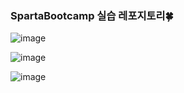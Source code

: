 ### SpartaBootcamp 실습 레포지토리🍀

![image](https://github.com/user-attachments/assets/058ab9ab-d4fd-471b-8c1f-254cec07ca07)

![image](https://github.com/user-attachments/assets/b42ce0d6-d480-44d4-9cb0-72370afc67ec)

![image](https://github.com/user-attachments/assets/9a279e8b-c19e-4ad4-84e5-9db8e5dd47cb)
